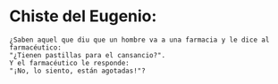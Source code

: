 # Chiste del Eugenio:

    ¿Saben aquel que diu que un hombre va a una farmacia y le dice al farmacéutico: 
    "¿Tienen pastillas para el cansancio?".
    Y el farmacéutico le responde: 
    "¡No, lo siento, están agotadas!"?